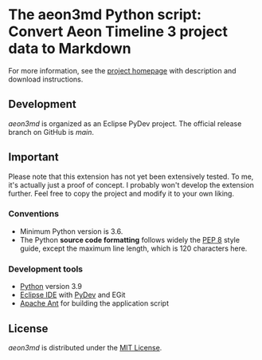 # The aeon3md Python script: Convert Aeon Timeline 3 project data to Markdown

For more information, see the [project homepage](https://peter88213.github.io/aeon3md) with description and download instructions.

## Development

*aeon3md* is organized as an Eclipse PyDev project. The official release branch on GitHub is *main*.

## Important

Please note that this extension has not yet been extensively tested. To me, it's actually just a proof of concept. I probably won't develop the extension further. Feel free to copy the project and modify it to your own liking.

### Conventions

- Minimum Python version is 3.6. 
- The Python **source code formatting** follows widely the [PEP 8](https://www.python.org/dev/peps/pep-0008/) style guide, except the maximum line length, which is 120 characters here.

### Development tools

- [Python](https://python.org) version 3.9
- [Eclipse IDE](https://eclipse.org) with [PyDev](https://pydev.org) and EGit
- [Apache Ant](https://ant.apache.org/) for building the application script

## License

*aeon3md* is distributed under the [MIT License](http://www.opensource.org/licenses/mit-license.php).
